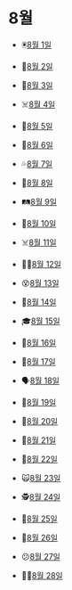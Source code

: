 # 8월

- 🖲️[8월 1일](8.1.md)

- 🧠[8월 2일](8.2.md)

- 🤕[8월 3일](8.3.md)

- ☠️[8월 4일](8.4.md)

- 🐴[8월 5일](8.5.md)

- 🍚[8월 6일](8.6.md)

- 💦[8월 7일](8.7.md)

- 👶[8월 8일](8.8.md)

- 🛤️[8월 9일](8.9.md)

- 🧳[8월 10일](8.10.md)

- ☠️[8월 11일](8.11.md)

- 👨‍💼[8월 12일](8.12.md)

- 😵[8월 13일](8.13.md)

- 🦴[8월 14일](8.14.md)

- 🎓[8월 15일](8.15.md)

- 🧸[8월 16일](8.16.md)

- 🐩[8월 17일](8.17.md)

- 🗣️[8월 18일](8.18.md)

- 🦺[8월 19일](8.19.md)

- 👋[8월 20일](8.20.md)

- 🙏[8월 21일](8.21.md)

- 🍥[8월 22일](8.22.md)

- 🙀[8월 23일](8.23.md)

- 🕵️[8월 24일](8.24.md)

- 💃[8월 25일](8.25.md)

- 🙋[8월 26일](8.26.md)

- 😕[8월 27일](8.27.md)

- 👩‍🦳[8월 28일](8.28.md)

  
